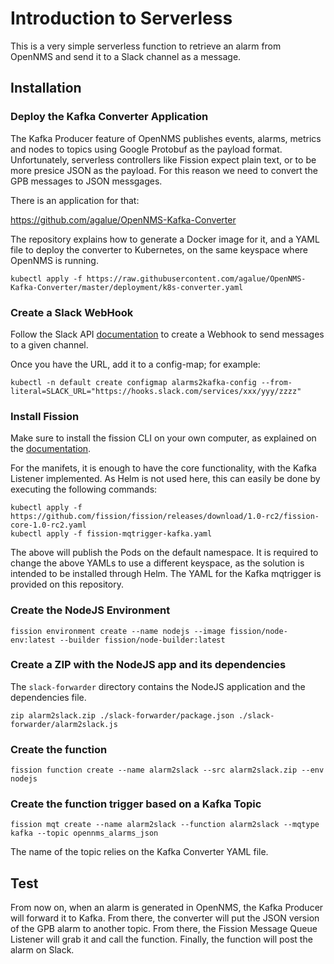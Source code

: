 
# Introduction to Serverless

This is a very simple serverless function to retrieve an alarm from OpenNMS and send it to a Slack channel as a message.

## Installation

### Deploy the Kafka Converter Application

The Kafka Producer feature of OpenNMS publishes events, alarms, metrics and nodes to topics using Google Protobuf as the payload format. Unfortunately, serverless controllers like Fission expect plain text, or to be more presice JSON as the payload. For this reason we need to convert the GPB messages to JSON messgages.

There is an application for that:

https://github.com/agalue/OpenNMS-Kafka-Converter

The repository explains how to generate a Docker image for it, and a YAML file to deploy the converter to Kubernetes, on the same keyspace where OpenNMS is running.

```shell
kubectl apply -f https://raw.githubusercontent.com/agalue/OpenNMS-Kafka-Converter/master/deployment/k8s-converter.yaml
```

### Create a Slack WebHook

Follow the Slack API [documentation](https://api.slack.com/incoming-webhooks) to create a Webhook to send messages to a given channel.

Once you have the URL, add it to a config-map; for example:

```shell
kubectl -n default create configmap alarms2kafka-config --from-literal=SLACK_URL="https://hooks.slack.com/services/xxx/yyy/zzzz"
```

### Install Fission

Make sure to install the fission CLI on your own computer, as explained on the [documentation](https://docs.fission.io/installation/).

For the manifets, it is enough to have the core functionality, with the Kafka Listener implemented. As Helm is not used here, this can easily be done by executing the following commands:

```shell
kubectl apply -f https://github.com/fission/fission/releases/download/1.0-rc2/fission-core-1.0-rc2.yaml
kubectl apply -f fission-mqtrigger-kafka.yaml
```

The above will publish the Pods on the default namespace. It is required to change the above YAMLs to use a different keyspace, as the solution is intended to be installed through Helm. The YAML for the Kafka mqtrigger is provided on this repository.

### Create the NodeJS Environment

```shell
fission environment create --name nodejs --image fission/node-env:latest --builder fission/node-builder:latest
```

### Create a ZIP with the NodeJS app and its dependencies

The `slack-forwarder` directory contains the NodeJS application and the dependencies file.

```shell
zip alarm2slack.zip ./slack-forwarder/package.json ./slack-forwarder/alarm2slack.js
```

### Create the function

```shell
fission function create --name alarm2slack --src alarm2slack.zip --env nodejs
```

### Create the function trigger based on a Kafka Topic

```shell
fission mqt create --name alarm2slack --function alarm2slack --mqtype kafka --topic opennms_alarms_json
```

The name of the topic relies on the Kafka Converter YAML file.

## Test

From now on, when an alarm is generated in OpenNMS, the Kafka Producer will forward it to Kafka. From there, the converter will put the JSON version of the GPB alarm to another topic. From there, the Fission Message Queue Listener will grab it and call the function. Finally, the function will post the alarm on Slack.